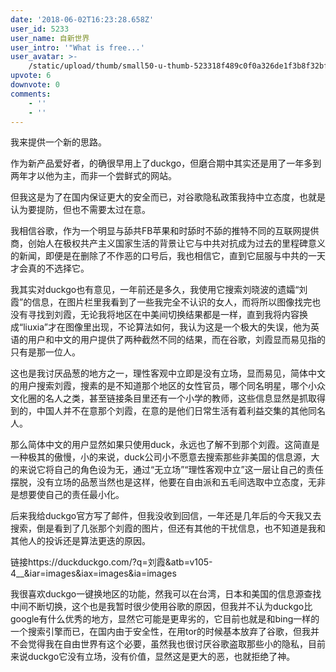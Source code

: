 ```yaml
---
date: '2018-06-02T16:23:28.658Z'
user_id: 5233
user_name: 自新世界
user_intro: '"What is free...'
user_avatar: >-
    /static/upload/thumb/small50-u-thumb-523318f489c0f0a326de1f3b8f32bf6d08610493a42c.png
upvote: 6
downvote: 0
comments:
    - ''
    - ''
---
```


我来提供一个新的思路。

作为新产品爱好者，的确很早用上了duckgo，但磨合期中其实还是用了一年多到两年才以他为主，而非一个尝鲜式的网站。

但我这是为了在国内保证更大的安全而已，对谷歌隐私政策我持中立态度，也就是认为要提防，但也不需要太过在意。

我相信谷歌，作为一个明显与舔共FB苹果和时舔时不舔的推特不同的互联网提供商，创始人在极权共产主义国家生活的背景让它与中共对抗成为过去的里程碑意义的新闻，即便是在删除了不作恶的口号后，我也相信它，直到它屈服与中共的一天才会真的不选择它。

  

我其实对duckgo也有意见，一年前还是多久，我使用它搜索刘晓波的遗孀“刘霞”的信息，在图片栏里我看到了一些我完全不认识的女人，而将所以图像找完也没有寻找到刘霞，无论我将地区在中美间切换结果都是一样，直到我将内容换成“liuxia”才在图像里出现，不论算法如何，我认为这是一个极大的失误，他为英语的用户和中文的用户提供了两种截然不同的结果，而在谷歌，刘霞显而易见指的只有是那一位人。

这也是我讨厌品葱的地方之一，理性客观中立即是没有立场，显而易见，简体中文的用户搜索刘霞，搜素的是不知道那个地区的女性官员，哪个同名明星，哪个小众文化圈的名人之类，甚至链接条目里还有一个小学的教师，这些信息显然是抓取得到的，中国人并不在意那个刘霞，在意的是他们日常生活有着利益交集的其他同名人。

那么简体中文的用户显然如果只使用duck，永远也了解不到那个刘霞。这简直是一种极其的傲慢，小的来说，duck公司小不愿意去搜索那些非美国的信息源，大的来说它将自己的角色设为无，通过“无立场”“理性客观中立”这一层让自己的责任摆脱，没有立场的品葱当然也是这样，他要在自由派和五毛间选取中立态度，无非是想要使自己的责任最小化。

后来我给duckgo官方写了邮件，但我没收到回信，一年还是几年后的今天我又去搜索，倒是看到了几张那个刘霞的图片，但还有其他的干扰信息，也不知道是我和其他人的投诉还是算法更迭的原因。

  

链接https://duckduckgo.com/?q=刘霞&atb=v105-4\_\_&iar=images&iax=images&ia=images

  

  

我很喜欢duckgo一键换地区的功能，然我可以在台湾，日本和美国的信息源查找中间不断切换，这个也是我暂时很少使用谷歌的原因，但我并不认为duckgo比google有什么优秀的地方，显然它可能是更卑劣的，它目前也就是和bing一样的一个搜索引擎而已，在国内由于安全性，在用tor的时候基本放弃了谷歌，但我并不会觉得我在自由世界有这个必要，虽然我也很讨厌谷歌盗取那些小的隐私，目前来说duckgo它没有立场，没有价值，显然这是更大的恶，也就拒绝了神。
